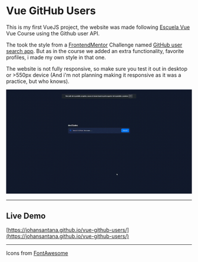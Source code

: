 # Vue GitHub Users

This is my first VueJS project, the website was made following [Escuela Vue](https://escuelavue.es) Vue Course using the Github user API.

The took the style from a [FrontendMentor](https://www.frontendmentor.io/) Challenge named [GitHub user search app](https://www.frontendmentor.io/challenges/github-user-search-app-Q09YOgaH6).
But as in the course we added an extra functionality, favorite profiles, i made my own style in that one.

The website is not fully responsive, so make sure you test it out in desktop or >550px device (And i'm not planning making it responsive as it was a practice, but who knows).

![Demo](./img/demo.gif)

<hr>

## Live Demo

[https://johansantana.github.io/vue-github-users/](https://johansantana.github.io/vue-github-users/)

<hr>

Icons from [FontAwesome](https://fontawesome.com)
